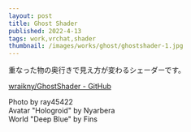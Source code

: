 ```yaml
---
layout: post
title: Ghost Shader 
published: 2022-4-13
tags: work,vrchat,shader
thumbnail: /images/works/ghost/ghostshader-1.jpg
---
```


重なった物の奥行きで見え方が変わるシェーダーです。

[wraikny/GhostShader - GitHub](https://github.com/wraikny/GhostShader)

<!--more-->

Photo by ray45422  
Avatar "Hologroid" by Nyarbera  
World "Deep Blue" by Fins  